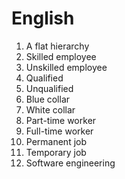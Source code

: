 # English

1. A flat hierarchy
2. Skilled employee
3. Unskilled employee
4. Qualified
5. Unqualified
6. Blue collar
7. White collar
8. Part-time worker
9. Full-time worker
10. Permanent job
11. Temporary job
12. Software engineering

